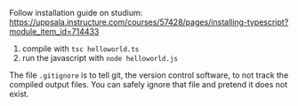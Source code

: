 Follow installation guide on studium: https://uppsala.instructure.com/courses/57428/pages/installing-typescript?module_item_id=714433

1. compile with `tsc helloworld.ts`
2. run the javascript with `node helloworld.js`

The file `.gitignore` is to tell git, the version control software, to not track the compiled output files.
You can safely ignore that file and pretend it does not exist.